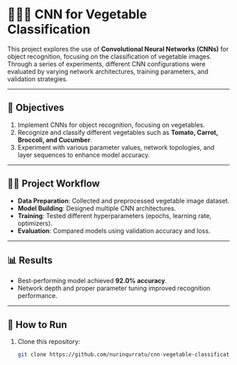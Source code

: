 # 🥦🍅🥕 CNN for Vegetable Classification

This project explores the use of **Convolutional Neural Networks (CNNs)** for object recognition, focusing on the classification of vegetable images.  
Through a series of experiments, different CNN configurations were evaluated by varying network architectures, training parameters, and validation strategies.

---

## 🎯 Objectives
1. Implement CNNs for object recognition, focusing on vegetables.  
2. Recognize and classify different vegetables such as **Tomato, Carrot, Broccoli, and Cucumber**.  
3. Experiment with various parameter values, network topologies, and layer sequences to enhance model accuracy.  

---

## 🧑‍💻 Project Workflow
- **Data Preparation**: Collected and preprocessed vegetable image dataset.  
- **Model Building**: Designed multiple CNN architectures.  
- **Training**: Tested different hyperparameters (epochs, learning rate, optimizers).  
- **Evaluation**: Compared models using validation accuracy and loss.  

---

## 📊 Results
- Best-performing model achieved **92.0% accuracy**.  
- Network depth and proper parameter tuning improved recognition performance.  

---

## 🚀 How to Run
1. Clone this repository:  
   ```bash
   git clone https://github.com/nurinqurratu/cnn-vegetable-classification.git

